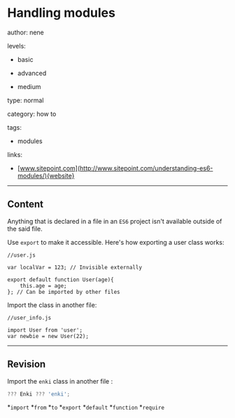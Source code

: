 # Handling modules
author: nene

levels:

  - basic

  - advanced

  - medium

type: normal

category: how to

tags:

  - modules

links:

  - [www.sitepoint.com](http://www.sitepoint.com/understanding-es6-modules/){website}

---
## Content

Anything that is declared in a file in an `ES6` project isn't available outside of the said file. 

Use `export` to make it accessible. Here's how exporting a user class works:  

```
//user.js

var localVar = 123; // Invisible externally

export default function User(age){
	this.age = age;
}; // Can be imported by other files

```

Import the class in another file: 
```
//user_info.js

import User from 'user';
var newbie = new User(22);
```

---
## Revision

Import the `enki` class in another file :
```javascript
??? Enki ??? 'enki';
```
*`import`
*`from`
*`to`
*`export`
*`default`
*`function`
*`require`